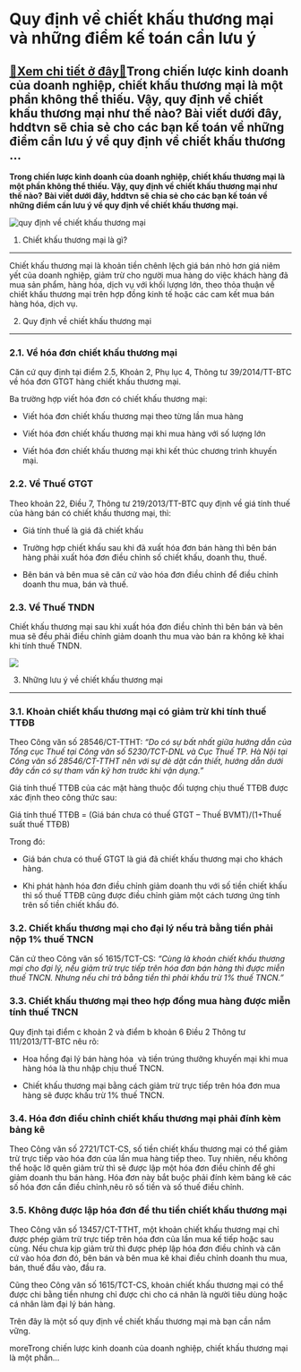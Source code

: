Quy định về chiết khấu thương mại và những điểm kế toán cần lưu ý
=================================================================

[:gift:Xem chi tiết ở đây:gift:](https://hddtvn.com/quy-dinh-ve-chiet-khau-thuong-mai-va-nhung-diem-ke-toan-can-luu-y/)Trong chiến lược kinh doanh của doanh nghiệp, chiết khấu thương mại là một phần không thể thiếu. Vậy, quy định về chiết khấu thương mại như thế nào? Bài viết dưới đây, hddtvn sẽ chia sẻ cho các bạn kế toán về những điểm cần lưu ý về quy định về chiết khấu thương …
------------------------------------------------------------------------------------------------------------------------------------------------------------------------------------------------------------------------------------------------------------------------

**Trong chiến lược kinh doanh của doanh nghiệp, chiết khấu thương mại là một phần không thể thiếu. Vậy, quy định về chiết khấu thương mại như thế nào?** **Bài viết dưới đây, hddtvn sẽ chia sẻ cho các bạn kế toán về những điểm cần lưu ý về quy định về chiết khấu thương mại.**


![quy định về chiết khấu thương mại](https://hddtvn.com/wp-content/uploads/2021/01/Investment20trust20discounts_0.jpg)


1. Chiết khấu thương mại là gì?
-------------------------------


Chiết khấu thương mại là khoản tiền chênh lệch giá bán nhỏ hơn giá niêm yết của doanh nghiệp, giảm trừ cho người mua hàng do việc khách hàng đã mua sản phẩm, hàng hóa, dịch vụ với khối lượng lớn, theo thỏa thuận về chiết khấu thương mại trên hợp đồng kinh tế hoặc các cam kết mua bán hàng hóa, dịch vụ.


2. Quy định về chiết khấu thương mại
------------------------------------


### 2.1. Về hóa đơn chiết khấu thương mại


Căn cứ quy định tại điểm 2.5, Khoản 2, Phụ lục 4, Thông tư 39/2014/TT-BTC về hóa đơn GTGT hàng chiết khấu thương mại.


Ba trường hợp viết hóa đơn có chiết khấu thương mại:




* Viết hóa đơn chiết khấu thương mại theo từng lần mua hàng

* Viết hóa đơn chiết khấu thương mại khi mua hàng với số lượng lớn

* Viết hóa đơn chiết khấu thương mại khi kết thúc chương trình khuyến mại.



### 2.2. Về Thuế GTGT


Theo khoản 22, Điều 7, Thông tư 219/2013/TT-BTC quy định về giá tính thuế của hàng bán có chiết khấu thương mại, thì:




* Giá tính thuế là giá đã chiết khấu

* Trường hợp chiết khấu sau khi đã xuất hóa đơn bán hàng thì bên bán hàng phải xuất hóa đơn điều chỉnh số chiết khấu, doanh thu, thuế.

* Bên bán và bên mua sẽ căn cứ vào hóa đơn điều chỉnh để điều chỉnh doanh thu mua, bán và thuế.



### 2.3. Về Thuế TNDN


Chiết khấu thương mại sau khi xuất hóa đơn điều chỉnh thì bên bán và bên mua sẽ đều phải điều chỉnh giảm doanh thu mua vào bán ra không kê khai khi tính thuế TNDN.


![](https://hddtvn.com/wp-content/uploads/2021/01/Chiet-khau-giam-gia-hang-ban-1.jpg)


3. Những lưu ý về chiết khấu thương mại
---------------------------------------


### 3.1. Khoản chiết khấu thương mại có giảm trừ khi tính thuế TTĐB


Theo Công văn số 28546/CT-TTHT: *“Do có sự bất nhất giữa hướng dẫn của Tổng cục Thuế tại Công văn số 5230/TCT-DNL và Cục Thuế TP. Hà Nội tại Công văn số 28546/CT-TTHT nên với sự dè dặt cần thiết, hướng dẫn dưới đây cần có sự tham vấn kỹ hơn trước khi vận dụng.”*


Giá tính thuế TTĐB của các mặt hàng thuộc đối tượng chịu thuế TTĐB được xác định theo công thức sau:


Giá tính thuế TTĐB = (Giá bán chưa có thuế GTGT – Thuế BVMT)/(1+Thuế suất thuế TTĐB)


Trong đó:




* Giá bán chưa có thuế GTGT là giá đã chiết khấu thương mại cho khách hàng.

* Khi phát hành hóa đơn điều chỉnh giảm doanh thu với số tiền chiết khấu thì số thuế TTĐB cũng được điều chỉnh giảm một cách tương ứng tính trên số tiền chiết khấu đó.



### 3.2. Chiết khấu thương mại cho đại lý nếu trả bằng tiền phải nộp 1% thuế TNCN


Căn cứ theo Công văn số 1615/TCT-CS: *“Cùng là khoản chiết khấu thương mại cho đại lý, nếu giảm trừ trực tiếp trên hóa đơn bán hàng thì được miễn thuế TNCN. Nhưng nếu chi trả bằng tiền thì phải khấu trừ 1% thuế TNCN.”*


### 3.3. Chiết khấu thương mại theo hợp đồng mua hàng được miễn tính thuế TNCN


Quy định tại điểm c khoản 2 và điểm b khoản 6 Điều 2 Thông tư 111/2013/TT-BTC nêu rõ:




* Hoa hồng đại lý bán hàng hóa  và tiền trúng thưởng khuyến mại khi mua hàng hóa là thu nhập chịu thuế TNCN.

* Chiết khấu thương mại bằng cách giảm trừ trực tiếp trên hóa đơn mua hàng sẽ được khấu trừ 1% thuế TNCN.



### 3.4. Hóa đơn điều chỉnh chiết khấu thương mại phải đính kèm bảng kê


Theo Công văn số 2721/TCT-CS, số tiền chiết khấu thương mại có thể giảm trừ trực tiếp vào hóa đơn của lần mua hàng tiếp theo. Tuy nhiên, nếu không thể hoặc lỡ quên giảm trừ thì sẽ được lập một hóa đơn điều chỉnh để ghi giảm doanh thu bán hàng. Hóa đơn này bắt buộc phải đính kèm bảng kê các số hóa đơn cần điều chỉnh,nêu rõ số tiền và số thuế điều chỉnh.


### 3.5. Không được lập hóa đơn để thu tiền chiết khấu thương mại


Theo Công văn số 13457/CT-TTHT, một khoản chiết khấu thương mại chỉ được phép giảm trừ trực tiếp trên hóa đơn của lần mua kế tiếp hoặc sau cùng. Nếu chưa kịp giảm trừ thì được phép lập hóa đơn điều chỉnh và căn cứ vào hóa đơn đó, bên bán và bên mua kê khai điều chỉnh doanh thu mua, bán, thuế đầu vào, đầu ra.


Cũng theo Công văn số 1615/TCT-CS, khoản chiết khấu thương mại có thể được chi bằng tiền nhưng chỉ được chi cho cá nhân là người tiêu dùng hoặc cá nhân làm đại lý bán hàng.


Trên đây là một số quy định về chiết khấu thương mại mà bạn cần nắm vững.



moreTrong chiến lược kinh doanh của doanh nghiệp, chiết khấu thương mại là một phần…

